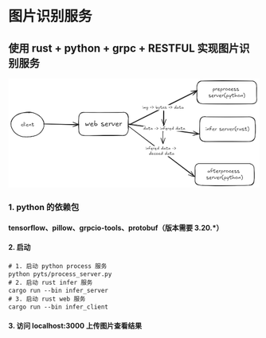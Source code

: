 # 图片识别服务
## 使用 rust + python + grpc + RESTFUL 实现图片识别服务
![alt text](introduction.png)
### 1. python 的依赖包
#### tensorflow、pillow、grpcio-tools、protobuf（版本需要 3.20.*）

#### 2. 启动
```shell
# 1. 启动 python process 服务
python pyts/process_server.py
# 2. 启动 rust infer 服务
cargo run --bin infer_server
# 3. 启动 rust web 服务
cargo run --bin infer_client
```

#### 3. 访问 localhost:3000 上传图片查看结果